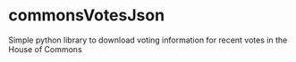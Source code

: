 # commonsVotesJson
Simple python library to download voting information for recent votes in the House of Commons

